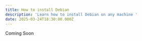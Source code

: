 ```yaml
---
title: How to install Debian
description: 'Learn how to install Debian on any machine '
date: 2025-03-24T18:30:00.000Z
---
```


Coming Soon
